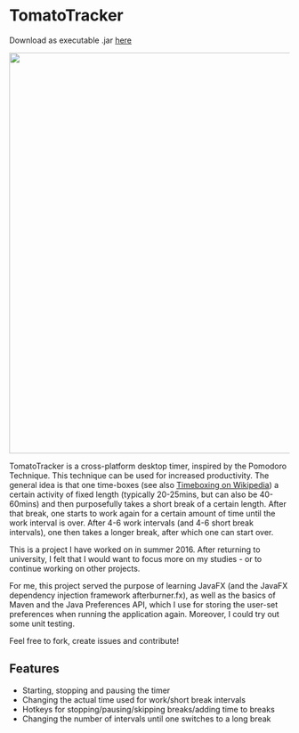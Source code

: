 # TomatoTracker

Download as executable .jar [here](https://culshoefer.com/static/tomatotracker/tomatotracker-app.jar)

<img src="https://culshoefer.com/static/tomatotracker/tomatotrackerthing.gif" width="720">

TomatoTracker is a cross-platform desktop timer, inspired by the Pomodoro Technique. This technique can be used for increased productivity. The general idea is that one time-boxes (see also [Timeboxing on Wikipedia](https://en.wikipedia.org/wiki/Timeboxing)) a certain activity of fixed length (typically 20-25mins, but can also be 40-60mins) and then purposefully takes a short break of a certain length. After that break, one starts to work again for a certain amount of time until the work interval is over.
After 4-6 work intervals (and 4-6 short break intervals), one then takes a longer break, after which one can start over.

This is a project I have worked on in summer 2016. After returning to university, I felt that I would want to focus more on my studies - or to continue working on other projects.

For me, this project served the purpose of learning JavaFX (and the JavaFX dependency injection framework afterburner.fx), as well as the basics of Maven and the Java Preferences API, which I use for storing the user-set preferences when running the application again. Moreover, I could try out some unit testing.

Feel free to fork, create issues and contribute!

## Features
* Starting, stopping and pausing the timer
* Changing the actual time used for work/short break intervals
* Hotkeys for stopping/pausing/skipping breaks/adding time to breaks
* Changing the number of intervals until one switches to a long break
